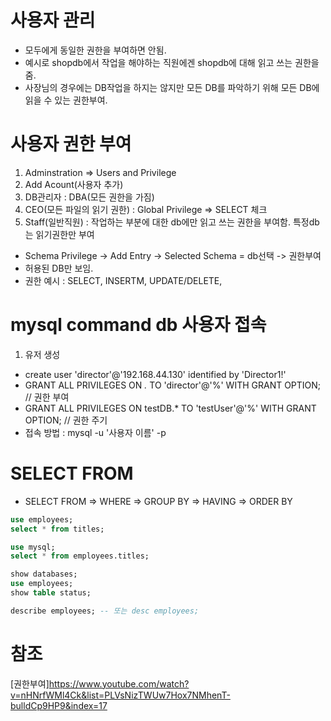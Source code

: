 # 사용자 관리
- 모두에게 동일한 권한을 부여하면 안됨.
- 예시로 shopdb에서 작업을 해야하는 직원에겐 shopdb에 대해 읽고 쓰는 권한을 줌.
- 사장님의 경우에는 DB작업을 하지는 않지만 모든 DB를 파악하기 위해 모든 DB에 읽을 수 있는 권한부여.

# 사용자 권한 부여
1. Adminstration => Users and Privilege
2. Add Acount(사용자 추가)
3. DB관리자 : DBA(모든 권한을 가짐) 
4. CEO(모든 파일의 읽기 권한) : Global Privilege => SELECT 체크 
5. Staff(일반직원) : 작업하는 부분에 대한 db에만 읽고 쓰는 권한을 부여함. 특정db는 읽기권한만 부여
- Schema Privilege -> Add Entry -> Selected Schema = db선택 -> 권한부여
- 허용된 DB만 보임.
- 권한 예시 : SELECT, INSERTM, UPDATE/DELETE, 

# mysql command db 사용자 접속
1. 유저 생성
- create user 'director'@'192.168.44.130' identified by 'Director1!'
- GRANT ALL PRIVILEGES ON *.* TO 'director'@'%' WITH GRANT OPTION; // 권한 부여
- GRANT ALL PRIVILEGES ON testDB.* TO 'testUser'@'%' WITH GRANT OPTION; // 권한 주기
- 접속 방법 : mysql -u '사용자 이름' -p


# SELECT FROM
- SELECT FROM => WHERE => GROUP BY => HAVING => ORDER BY
```SQL
use employees;
select * from titles;

use mysql;
select * from employees.titles;

show databases;
use employees;
show table status;

describe employees; -- 또는 desc employees;
```

# 참조
[권한부여]https://www.youtube.com/watch?v=nHNrfWMl4Ck&list=PLVsNizTWUw7Hox7NMhenT-bulldCp9HP9&index=17